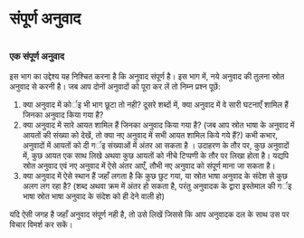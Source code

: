 # संपूर्ण अनुवाद

 #

### एक संपूर्ण अनुवाद

इस भाग का उद्देश्य यह निश्चित करना है कि अनुवाद संपूर्ण है। इस भाग में, नये अनुवाद की तुलना स्रोत अनुवाद से करनी है। जब आप दोनों अनुवादों को पूरा कर लें तो निम्न प्रश्न पूछें:

1. क्या अनुवाद में कोर्इ भी भाग छूटा तो नही? दूसरे शब्दों में, क्या अनुवाद में वे सारी घटनाएँ शामिल हैं जिनका अनुवाद किया गया है?
1. क्या अनुवाद में सारे आयत शामिल हैं जिनका अनुवाद किया गया है? (जब आप स्रोत भाषा के अनुवाद में आयतों की संख्या को देखें, तो क्या नए अनुवाद में सभी आयत शामिल किये गये हैं?) कभी कभार, अनुवादों में आयतों को दी गर्इ संख्याओं में अंतर आ सकता है । उदाहरण के तौर पर, कुछ अनुवादों में, कुछ आयत एक साथ लिखे अथवा कुछ आयतों को नीचे टिप्पणी के तौर पर लिखा होता है। यद्यपि स्रोत अनुवाद एवं नए अनुवाद में ऐसे अंतर आएँ, तौभी नए अनुवाद को संपूर्ण माना जा सकता है।
1. क्या अनुवाद में ऐसे स्थान हैं जहाँ लगता है कि कुछ छुट गया, या स्रोत भाषा अनुवाद के संदेश से कुछ अलग लग रहा है? (शब्द अथवा क्रम में अंतर हो सकता है, परंतु अनुवादक के द्वारा इस्तेमाल की गर्इ भाषा स्रोत भाषा अनुवाद के संदेश को ही देने वाली हो)

यदि ऐसी जगह है जहाँ अनुवाद संपूर्ण नही है, तो उसे लिखें जिससे कि आप अनुवादक दल के साथ उस पर विचार विमर्श कर सकें।

